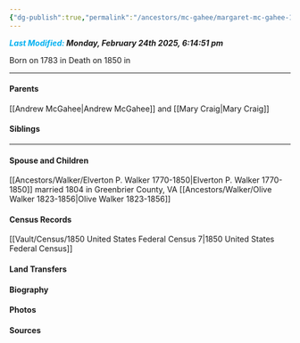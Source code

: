 ```yaml
---
{"dg-publish":true,"permalink":"/ancestors/mc-gahee/margaret-mc-gahee-1783-1850/","tags":["Margaret-McGahee"]}
---
```


***<font color="#00b0f0">Last Modified:</font> Monday, February 24th 2025, 6:14:51 pm***

Born on  1783 in <!-- link to place -->
Death on 1850 in <!-- link to place -->

---
#### Parents

[[Andrew McGahee\|Andrew McGahee]] and [[Mary Craig\|Mary Craig]]
#### Siblings
<!-- Link to sibling -->

---
#### Spouse and Children
[[Ancestors/Walker/Elverton P. Walker 1770-1850\|Elverton P. Walker 1770-1850]] married 1804 in Greenbrier County, VA
[[Ancestors/Walker/Olive Walker 1823-1856\|Olive Walker 1823-1856]]

#### Census Records
[[Vault/Census/1850 United States Federal Census 7\|1850 United States Federal Census]]
#### Land Transfers

#### Biography

#### Photos

#### Sources

